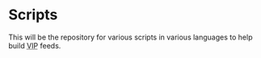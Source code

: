 # Scripts

This will be the repository for various scripts in various languages to help build <acronym title="Voting Information Project">VIP</acronym> feeds.